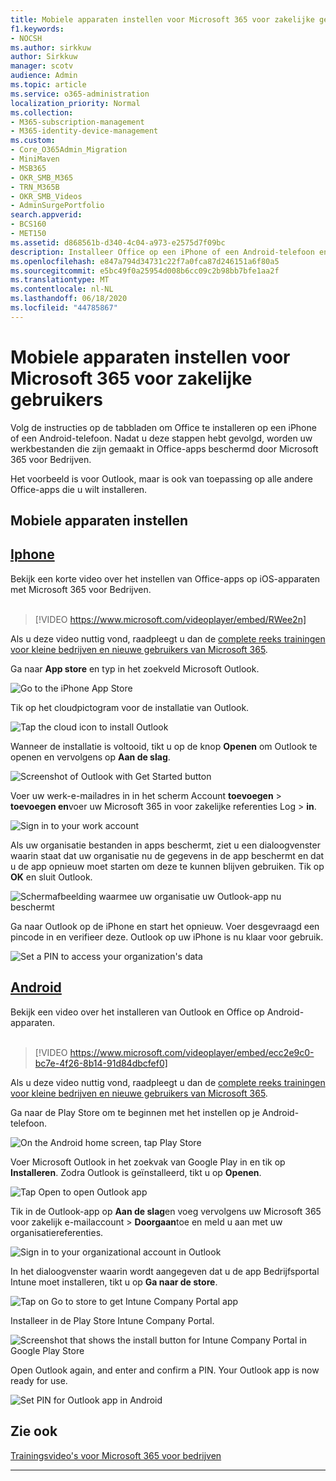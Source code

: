 ```yaml
---
title: Mobiele apparaten instellen voor Microsoft 365 voor zakelijke gebruikers
f1.keywords:
- NOCSH
ms.author: sirkkuw
author: Sirkkuw
manager: scotv
audience: Admin
ms.topic: article
ms.service: o365-administration
localization_priority: Normal
ms.collection:
- M365-subscription-management
- M365-identity-device-management
ms.custom:
- Core_O365Admin_Migration
- MiniMaven
- MSB365
- OKR_SMB_M365
- TRN_M365B
- OKR_SMB_Videos
- AdminSurgePortfolio
search.appverid:
- BCS160
- MET150
ms.assetid: d868561b-d340-4c04-a973-e2575d7f09bc
description: Installeer Office op een iPhone of een Android-telefoon en uw werkbestanden in Office-apps worden beschermd door Microsoft 365 voor Bedrijven.
ms.openlocfilehash: e847a794d34731c22f7a0fca87d246151a6f80a5
ms.sourcegitcommit: e5bc49f0a25954d008b6cc09c2b98bb7bfe1aa2f
ms.translationtype: MT
ms.contentlocale: nl-NL
ms.lasthandoff: 06/18/2020
ms.locfileid: "44785867"
---
```

# <a name="set-up-mobile-devices-for-microsoft-365-for-business-users"></a>Mobiele apparaten instellen voor Microsoft 365 voor zakelijke gebruikers

Volg de instructies op de tabbladen om Office te installeren op een iPhone of een Android-telefoon. Nadat u deze stappen hebt gevolgd, worden uw werkbestanden die zijn gemaakt in Office-apps beschermd door Microsoft 365 voor Bedrijven.

Het voorbeeld is voor Outlook, maar is ook van toepassing op alle andere Office-apps die u wilt installeren.
  
## <a name="set-up-mobile-devices"></a>Mobiele apparaten instellen

## <a name="iphone"></a>[Iphone](#tab/iPhone)
  
Bekijk een korte video over het instellen van Office-apps op iOS-apparaten met Microsoft 365 voor Bedrijven.<br><br>

> [!VIDEO https://www.microsoft.com/videoplayer/embed/RWee2n] 

Als u deze video nuttig vond, raadpleegt u dan de [complete reeks trainingen voor kleine bedrijven en nieuwe gebruikers van Microsoft 365](https://support.microsoft.com/office/6ab4bbcd-79cf-4000-a0bd-d42ce4d12816).

Ga naar **App store** en typ in het zoekveld Microsoft Outlook.
  
![Go to the iPhone App Store](../media/886913de-76e5-4883-8ed0-4eb3ec06188f.png)
  
Tik op het cloudpictogram voor de installatie van Outlook.
  
![Tap the cloud icon to install Outlook](../media/665e1620-948a-4ab8-b914-dca49530142c.png)
  
Wanneer de installatie is voltooid, tikt u op de knop **Openen** om Outlook te openen en vervolgens op **Aan de slag**.
  
![Screenshot of Outlook with Get Started button](../media/005bedec-ae50-4d75-b3bb-e7cef9e2561c.png)
  
Voer uw werk-e-mailadres in in het scherm Account **toevoegen** \> **toevoegen en**voer uw Microsoft 365 in voor zakelijke referenties Log \> **in**.
  
![Sign in to your work account](../media/3cef1fb5-7bec-4d3d-8542-872b731ce19f.png)
  
Als uw organisatie bestanden in apps beschermt, ziet u een dialoogvenster waarin staat dat uw organisatie nu de gegevens in de app beschermt en dat u de app opnieuw moet starten om deze te kunnen blijven gebruiken. Tik op **OK** en sluit Outlook. 
  
![Schermafbeelding waarmee uw organisatie uw Outlook-app nu beschermt](../media/fb4c1c84-b1e9-42e1-8070-c13dcf79fb09.png)
  
Ga naar Outlook op de iPhone en start het opnieuw. Voer desgevraagd een pincode in en verifieer deze. Outlook op uw iPhone is nu klaar voor gebruik.
  
![Set a PIN to access your organization's data](../media/64f2630b-3164-47a4-9dd6-ca0c29ed5fb3.png)
  
## <a name="android"></a>[Android](#tab/Android)
  
Bekijk een video over het installeren van Outlook en Office op Android-apparaten.<br><br>

> [!VIDEO https://www.microsoft.com/videoplayer/embed/ecc2e9c0-bc7e-4f26-8b14-91d84dbcfef0] 

Als u deze video nuttig vond, raadpleegt u dan de [complete reeks trainingen voor kleine bedrijven en nieuwe gebruikers van Microsoft 365](https://support.microsoft.com/office/6ab4bbcd-79cf-4000-a0bd-d42ce4d12816).

Ga naar de Play Store om te beginnen met het instellen op je Android-telefoon.
  
![On the Android home screen, tap Play Store](../media/93df88e7-c778-40e1-b35e-868ca6e97f6c.png)
  
Voer Microsoft Outlook in het zoekvak van Google Play in en tik op **Installeren**. Zodra Outlook is geïnstalleerd, tikt u op **Openen**.
  
![Tap Open to open Outlook app](../media/8b4c5937-8875-4b5a-a5b6-b8c6c9cd6240.png)
  
Tik in de Outlook-app op **Aan de slag**en voeg vervolgens uw Microsoft 365 voor zakelijk e-mailaccount \> **Doorgaan**toe en meld u aan met uw organisatiereferenties.
  
![Sign in to your organizational account in Outlook](../media/18f67c66-4bab-4b99-94bd-080839312e29.png)
  
In het dialoogvenster waarin wordt aangegeven dat u de app Bedrijfsportal Intune moet installeren, tikt u op **Ga naar de store**.
  
![Tap on Go to store to get Intune Company Portal app](../media/a702d712-5622-45dd-a511-b1adaee63071.png)
  
Installeer in de Play Store Intune Company Portal.
  
![Screenshot that shows the install button for Intune Company Portal in Google Play Store](../media/5e0408f2-3f37-44dd-80ed-13ca2ac6df0c.png)
  
Open Outlook again, and enter and confirm a PIN. Your Outlook app is now ready for use.
  
![Set  PIN for Outlook app in Android](../media/edb91afb-f1ed-451a-bc6b-8ccba664e055.png)

## <a name="see-also"></a>Zie ook

[Trainingsvideo's voor Microsoft 365 voor bedrijven](https://support.microsoft.com/office/6ab4bbcd-79cf-4000-a0bd-d42ce4d12816)

---
